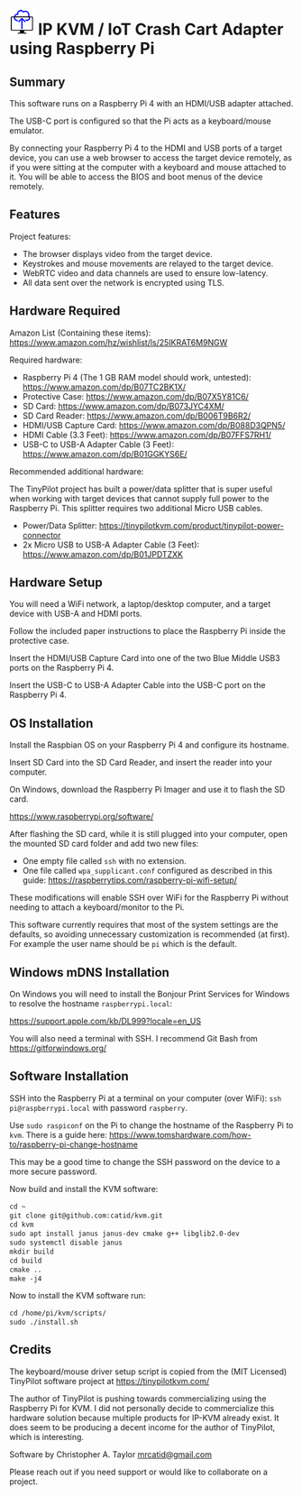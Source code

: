 # ![Logo](https://github.com/catid/kvm/raw/master/art/logo_44.png "Logo") IP KVM / IoT Crash Cart Adapter using Raspberry Pi

## Summary

This software runs on a Raspberry Pi 4 with an HDMI/USB adapter attached.

The USB-C port is configured so that the Pi acts as a keyboard/mouse emulator.

By connecting your Raspberry Pi 4 to the HDMI and USB ports of a target device, you can use a web browser to access the target device remotely, as if you were sitting at the computer with a keyboard and mouse attached to it.  You will be able to access the BIOS and boot menus of the device remotely.


## Features

Project features:

* The browser displays video from the target device.
* Keystrokes and mouse movements are relayed to the target device.
* WebRTC video and data channels are used to ensure low-latency.
* All data sent over the network is encrypted using TLS.


## Hardware Required

Amazon List (Containing these items): https://www.amazon.com/hz/wishlist/ls/25IKRAT6M9NGW

Required hardware:

* Raspberry Pi 4 (The 1 GB RAM model should work, untested): https://www.amazon.com/dp/B07TC2BK1X/
* Protective Case: https://www.amazon.com/dp/B07X5Y81C6/
* SD Card: https://www.amazon.com/dp/B073JYC4XM/
* SD Card Reader: https://www.amazon.com/dp/B006T9B6R2/
* HDMI/USB Capture Card: https://www.amazon.com/dp/B088D3QPN5/
* HDMI Cable (3.3 Feet): https://www.amazon.com/dp/B07FFS7RH1/
* USB-C to USB-A Adapter Cable (3 Feet): https://www.amazon.com/dp/B01GGKYS6E/

Recommended additional hardware:

The TinyPilot project has built a power/data splitter that is super useful when working with target devices that cannot supply full power to the Raspberry Pi.  This splitter requires two additional Micro USB cables.

* Power/Data Splitter: https://tinypilotkvm.com/product/tinypilot-power-connector
* 2x Micro USB to USB-A Adapter Cable (3 Feet): https://www.amazon.com/dp/B01JPDTZXK


## Hardware Setup

You will need a WiFi network, a laptop/desktop computer, and a target device with USB-A and HDMI ports.

Follow the included paper instructions to place the Raspberry Pi inside the protective case.

Insert the HDMI/USB Capture Card into one of the two Blue Middle USB3 ports on the Raspberry Pi 4.

Insert the USB-C to USB-A Adapter Cable into the USB-C port on the Raspberry Pi 4.


## OS Installation

Install the Raspbian OS on your Raspberry Pi 4 and configure its hostname.

Insert SD Card into the SD Card Reader, and insert the reader into your computer.

On Windows, download the Raspberry Pi Imager and use it to flash the SD card.

https://www.raspberrypi.org/software/

After flashing the SD card, while it is still plugged into your computer, open the mounted SD card folder and add two new files:

* One empty file called `ssh` with no extension.
* One file called `wpa_supplicant.conf` configured as described in this guide: https://raspberrytips.com/raspberry-pi-wifi-setup/

These modifications will enable SSH over WiFi for the Raspberry Pi without needing to attach a keyboard/monitor to the Pi.

This software currently requires that most of the system settings are the defaults, so avoiding unnecessary customization is recommended (at first).  For example the user name should be `pi` which is the default.


## Windows mDNS Installation

On Windows you will need to install the Bonjour Print Services for Windows to resolve the hostname `raspberrypi.local`:

https://support.apple.com/kb/DL999?locale=en_US

You will also need a terminal with SSH.  I recommend Git Bash from https://gitforwindows.org/


## Software Installation

SSH into the Raspberry Pi at a terminal on your computer (over WiFi): `ssh pi@raspberrypi.local` with password `raspberry`.

Use `sudo raspiconf` on the Pi to change the hostname of the Raspberry Pi to `kvm`.  There is a guide here:
https://www.tomshardware.com/how-to/raspberry-pi-change-hostname

This may be a good time to change the SSH password on the device to a more secure password.

Now build and install the KVM software:

```
cd ~
git clone git@github.com:catid/kvm.git
cd kvm
sudo apt install janus janus-dev cmake g++ libglib2.0-dev
sudo systemctl disable janus
mkdir build
cd build
cmake ..
make -j4
```

Now to install the KVM software run:

```
cd /home/pi/kvm/scripts/
sudo ./install.sh
```


## Credits

The keyboard/mouse driver setup script is copied from the (MIT Licensed) TinyPilot software project at https://tinypilotkvm.com/

The author of TinyPilot is pushing towards commercializing using the Raspberry Pi for KVM.  I did not personally decide to commercialize this hardware solution because multiple products for IP-KVM already exist.  It does seem to be producing a decent income for the author of TinyPilot, which is interesting.

Software by Christopher A. Taylor mrcatid@gmail.com

Please reach out if you need support or would like to collaborate on a project.
